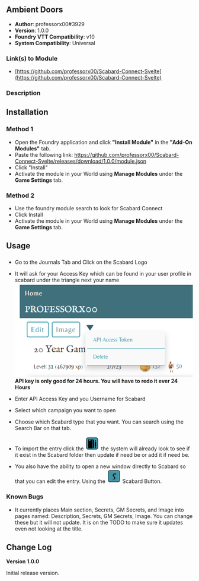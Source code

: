 ## Ambient Doors

* **Author**: professorx00#3929
* **Version**: 1.0.0
* **Foundry VTT Compatibility**: v10
* **System Compatibility**: Universal

### Link(s) to Module
* [https://github.com/professorx00/Scabard-Connect-Svelte](https://github.com/professorx00/Scabard-Connect-Svelte)

### Description


## Installation
### Method 1
* Open the Foundry application and click **"Install Module"** in the **"Add-On Modules"** tab.
* Paste the following link: https://github.com/professorx00/Scabard-Connect-Svelte/releases/download/1.0.0/module.json
* Click "Install"
* Activate the module in your World using **Manage Modules** under the **Game Settings** tab.
### Method 2
* Use the foundry module search to look for Scabard Connect
* Click Install
* Activate the module in your World using **Manage Modules** under the **Game Settings** tab.

## Usage
###
* Go to the Journals Tab and Click on the Scabard Logo
* It will ask for your Access Key which can be found in your user profile in scabard under the triangle next your name<br/>
<img src="https://raw.githubusercontent.com/professorx00/Scabard-Connect-Svelte/main/public/APIAccessToken.png" /><br/>
<strong> API key is only good for 24 hours. You will have to redo it ever 24 Hours </strong>

* Enter API Access Key and you Username for Scabard
* Select which campaign you want to open
* Choose which Scabard type that you want. You can search using the Search Bar on that tab. 
* To import the entry click the <img src="https://github.com/professorx00/Scabard-Connect-Svelte/blob/main/public/importButtonPreview.png?raw=true" /> the system will already look to see if it exist in the Scabard folder then update if need be or add it if need be. 
* You also have the ability to open a new window directly to Scabard so that you can edit the entry. Using the <img src="https://github.com/professorx00/Scabard-Connect-Svelte/blob/main/public/OpenScabardButton.png?raw=true" /> Scabard Button. 

### Known Bugs

* It currently places Main section, Secrets, GM Secrets, and Image into pages named: Description, Secrets, GM Secrets, Image. You can change these but it will not update. It is on the TODO to make sure it updates even not looking at the title.


## Change Log

**Version 1.0.0**

Initial release version.

